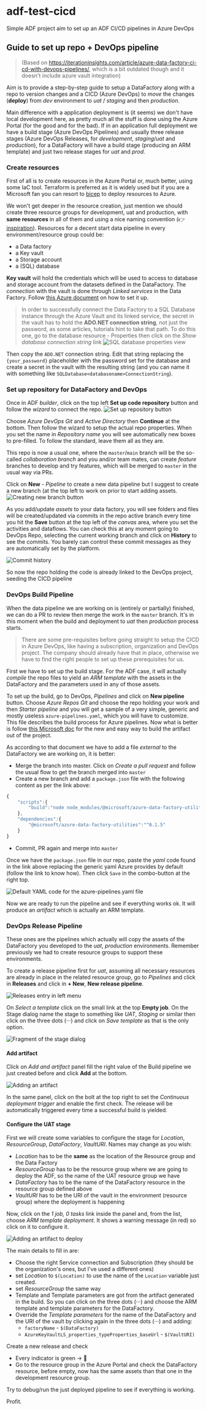 # adf-test-cicd

Simple ADF project aim to set up an ADF CI/CD pipelines in Azure DevOps

## Guide to set up repo + DevOps pipeline

> (Based on https://iterationinsights.com/article/azure-data-factory-ci-cd-with-devops-pipelines/, which is a bit outdated though and it doesn't include azure vault integration)

Aim is to provide a step-by-step guide to setup a DataFactory along with a repo to version changes and a CICD (Azure DevOps) to _move_ the changes (**deploy**) from _dev_ environment to _uat_ / _staging_ and then _production_.

Main difference with a application deployment is (it seems) we don't have local development here, as pretty much all the stuff is done using the Azure Portal (for the good and for the bad). If in an application full deployment we have a build stage (Azure DevOps Pipelines) and usually three release stages (Azure DevOps Releases, for _development_, _staging_/_uat_ and _production_), for a DataFactory will have a build stage (producing an ARM template) and just two release stages for _uat_ and _prod_.

### Create resources

First of all is to create resources in the Azure Portal or, much better, using some IaC tool. Terraform is preferred as it is widely used but if you are a Microsoft fan you can resort to [bicep](https://docs.microsoft.com/en-us/azure/azure-resource-manager/bicep/overview?tabs=bicep) to deploy resources to Azure.

We won't get deeper in the resource creation, just mention we should create three resource groups for development, uat and production, with **same resources** in all of them and using a nice naming convention (👉 [inspiration](https://docs.microsoft.com/en-us/azure/cloud-adoption-framework/ready/azure-best-practices/resource-naming)). Resources for a decent start data pipeline in every environment/resource group could be:
- a Data factory
- a Key vault
- a Storage account
- a (SQL) database

**Key vault** will hold the credentials which will be used to access to database and storage account from the datasets defined in the DataFactory. The _connection_ with the vault is done through _Linked services_ in the Data Factory. Follow [this Azure document](https://docs.microsoft.com/bs-latn-ba/azure/data-factory/store-credentials-in-key-vault) on how to set it up. 

> In order to successfully connect the Data Factory to a SQL Database instance through the Azure Vault and its linked service, the secret in the vault has to hold the **ADO.NET connection string**, not just the password, as some articles, tutorials hint to take that path. To do this one, go to the database resource - Properties then click on the _Show database connection string_ link ![SQL database properties view](./img/Screenshot12.png "SQL database properties connection string")

Then copy the `ADO.NET` connection string. Edit that string replacing the `{your_password}` placeholder with the password set for the database and create a secret in the vault with the resulting string (and you can name it with something like `SQLDatabase<databasename>ConnectionString`).

### Set up repository for DataFactory and DevOps

Once in ADF _builder_, click on the top left **Set up code repository** button and follow the _wizard_ to connect the repo. 
![Set up repository button](./img/Screenshot1.png "Setup code repository")

Choose _Azure DevOps Git_ and _Active Directory_ then **Continue** at the bottom. Then follow the wizard to setup the actual repo properties. When you set the name in _Repository name_ you will see automatically new boxes to pre-filled. To follow the standard, leave them all as they are.

This repo is now a usual one, where the `master`/`main` branch will be the so-called _collaboration branch_ and you and/or team mates, can create _feature_ branches to develop and try features, which will be merged to `master` in the usual way via PRs. 

Click on **New** - _Pipeline_ to create a new data pipeline but I suggest to create a new branch (at the top left to work on prior to start adding assets.
![Creating new branch button](./img/Screenshot11.png "New branch")

 As you add/update _assets_ to your data factory, you will see folders and files will be created/updated via commits in the repo active branch every time you hit the **Save** button at the top left of the _canvas_ area, where you set the activities and dataflows. You can check this at any moment going to DevOps Repo, selecting the current working branch and click on **History** to see the commits. You barely can control these commit messages as they are automatically set by the platform.

![Commit history](./img/Screenshot3.png "Commit history")

So now the repo holding the code is already linked to the DevOps project, seeding the CICD pipeline

<!--
### DevOps Repository 

This stage will be the first one in the CICD process. For the ADF case, it will _compile_ the repo files to yield an ARM template with the assets in the DataFactory and the parameters used in any of those asets. But to set up the build we need to set up things which are common to all Azure DevOps pipelines.

You will need the company to set up a _Project_ in order to contain the repo for the DataFactory. Creating the _Project_ and related stuff (_organizations_, _subscriptions_, ...) are out of the scope of this paper, so I'll assume there is a project created. In the project view there are a left menu column with multiple entries. **Repos** and **Pipelines** are the interesting.

First we have to connect our repo with the CICD. Click in the `+` sign to add a new repo to the project. Select the repo type and set the name of the repo for Azure DevOps. A view with three options to set up the repo is shown (_Clone to your computer_ -to work on it-, _Push an existing work_ or _Import a repo_). As we already have the repo, any of the two last options are valid. I chose the latter, but then will mean you will have to work on the new repo leaving behind the previous one. Adding a new _remote_ or replacing the _remote_ for the working repo can be the best option. 
-->

### DevOps Build Pipeline

When the data pipeline we are working on is (entirely or partially) finished, we can do a PR to review then merge the work in the `master` branch. It's in this moment when the build and deployment to _uat_ then _production_ process starts.

> There are some pre-requisites before going straight to setup the CICD in Azure DevOps, like having a subscription, organization and DevOps project. The company should already have that in place, otherwise we have to find the right people to set up these prerequisites for us.

First we have to set up the build stage. For the ADF case, it will actually _compile_ the repo files to yield an _ARM template_ with the assets in the DataFactory and the parameters used in any of those assets. 

To set up the build, go to DevOps, _Pipelines_ and click on **New pipeline** button. Choose _Azure Repos Git_ and choose the repo holding your work and then _Starter pipeline_ and you will get a sample of a very simple, generic and mostly useless `azure-pipelines.yaml`, which you will have to customize. This file describes the build process for Azure pipelines. Now what is better is follow [this Microsoft doc](https://docs.microsoft.com/en-us/azure/data-factory/continuous-integration-delivery-improvements#the-new-cicd-flow) for the new and easy way to build the artifact out of the project. 

 As according to that document we have to add a file _external_ to the DataFactory we are working on, it is better:

- Merge the branch into master. Click on _Create a pull request_ and follow the usual flow to get the branch merged into `master`
- Create a new branch and add a `package.json` file with the following content as per the link above:
```js
{
    "scripts":{
        "build":"node node_modules/@microsoft/azure-data-factory-utilities/lib/index"
    },
    "dependencies":{
        "@microsoft/azure-data-factory-utilities":"^0.1.5"
    }
} 
```
- Commit, PR again and merge into `master`

Once we have the `package.json` file in our repo, paste the _yaml_ code found in the link above replacing the generic yaml Azure provides by default (follow the link to know how). Then click `Save` in the combo-button at the right top.

![Default YAML code for the azure-pipelines.yaml file](./img/Screenshot4.png "Default yaml code for the pipeline")

Now we are ready to run the pipeline and see if everything works ok. It will produce an _artifact_ which is actually an ARM template.

### DevOps Release Pipeline

These ones are the pipelines which actually will copy the assets of the DataFactory you developed to the _uat_, _production_ environments. Remember previously we had to create resource groups to support these environments.

To create a release pipeline first for _uat_, assuming all necessary resources are already in place in the related resource group, go to _Pipelines_ and click in **Releases** and click in **+ New**, **New release pipeline**. 

![Releases entry in left menu](./img/Screenshot6.png "Releases entry in menu")

On _Select a template_ click on the small link at the top **Empty job**. On the Stage dialog name the stage to something like _UAT_, _Staging_ or similar then click on the three dots (···) and click on _Save template_ as that is the only option. 

![Fragment of the stage dialog](./img/Screenshot7.png "Stage dialog fragment")

#### Add artifact

Click on _Add and artifact_ panel fill the right value of the Build pipeline we just created before and click **Add** at the bottom. 

![Adding an artifact](./img/Screenshot8.png "Adding an artifact")

In the same panel, click on the bolt at the top right to set the _Continuous deployment trigger_ and enable the first check. The release will be automatically triggered every time a successful build is yielded.

#### Configure the UAT stage

First we will create some variables to configure the stage for _Location_, _ResourceGroup_, _DataFactory_, _VaultURI_. Names may change as you wish: 
- _Location_ has to be the **same** as the location of the Resource group and the Data Factory
- _ResourceGroup_ has to be the resource group where we are going to deploy the ADF, so the name of the UAT resource group we have
- _DataFactory_ has to be the name of the DataFactory resource in the resource group defined above
- _VaultURI_ has to be the URI of the vault in the environment (resource group) where the deployment is happening

Now, click on the _1 job, 0 tasks_ link inside the panel and, from the list, choose _ARM template deployment_. It shows a warning message (in red) so click on it to configure it. 

![Adding an artifact to deploy](./img/Screenshot9.png "Adding an artifact configuration view")

The main details to fill in are:

- Choose the right Service connection and Subscription (they should be the organization's ones, but I've used a different ones)
- set _Location_ to `$(Location)` to use the name of the `Location` variable just created.
- set _ResourceGroup_ the same way
- Template and Template parameters are got from the artifact generated in the build. So you can click on the three dots (···) and choose the ARM template and template parameters for the DataFactory.
- Override the _Template parameters_ for the name of the DataFactory and the URI of the vault by clicking again in the three dots (···) and adding:
  - `factoryName` - `$(DataFactory)`
  - `AzureKeyVaultLS_properties_typeProperties_baseUrl` - `$(VaultURI)`

Create a new release and check
- Every indicator is green -> 🎉
- Go to the resource group in the Azure Portal and check the DataFactory resource, before empty, now has the same assets than that one in the development resource group.

Try to debug/run the just deployed pipeline to see if everything is working.

Profit.

